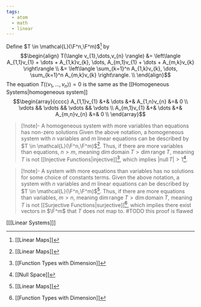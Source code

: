 ```yaml
---
tags:
  - atom
  - math
  - linear
---
```

Define $T \in \mathcal{L}(\F^n,\F^m)$[^1] by
$$\begin{align}
	T(\langle v_{1},\dots,v_{n} \rangle) &= \left\langle A_{1,1}v_{1} + \dots + A_{1,k}v_{k}, \dots, A_{m,1}v_{1} + \dots + A_{m,k}v_{k} \right\rangle \\
	&= \left\langle \sum_{k=1}^n A_{1,k}v_{k}, \dots, \sum_{k=1}^n A_{m,k}v_{k} \right\rangle. \\
\end{align}$$
The equation $T(\langle v_{1},\dots,v_{n}\rangle) = 0$ is the same as the [[Homogeneous Systems|homogeneous system]]
$$\begin{array}{cccc}
	A_{1,1}v_{1} &+& \dots &+& A_{1,n}v_{n} &=& 0 \\
	\vdots && \vdots && \vdots && \vdots \\
	A_{m,1}v_{1} &+& \dots &+& A_{m,n}v_{n} &=& 0 \\
\end{array}$$
> [!note]- A homogeneous system with more variables than equations has non-zero solutions
> Given the above notation, a homogeneous system with $n$ variables and $m$ linear equations can be described by $T \in \mathcal{L}(\F^n,\F^m)$[^1]. Thus, if there are more variables than equations, $n > m$, meaning $\dim\text{domain}\;T > \dim\text{range}\;T$, meaning $T$ is not [[Injective Functions|injective]][^2], which implies $\left| \text{null}\,T \right| > 1$[^3].

> [!note]- A system with more equations than variables has no solutions for some choice of constants terms.
> Given the above notation, a system with $n$ variables and $m$ linear equations can be described by $T \in \mathcal{L}(\F^n,\F^m)$[^1]. Thus, if there are more equations than variables, $m > n$, meaning $\dim\text{range}\;T > \dim\text{domain}\;T$, meaning $T$ is not [[Surjective Functions|surjective]][^2], which implies there exist vectors in $\F^m$ that $T$ does not map to.
> #TODO this proof is flawed

\[[[Linear Systems]]\]

[^1]: [[Linear Maps]]
[^2]: [[Function Types with Dimension]]
[^3]: [[Null Space]]
